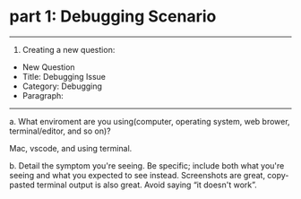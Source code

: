 # part 1: Debugging Scenario

---

1. Creating a new question:
* New Question
* Title: Debugging Issue
* Category: Debugging
* Paragraph:

---

a. What enviroment are you using(computer, operating system, web brower, terminal/editor, and so on)?

Mac, vscode, and using terminal.

b. Detail the symptom you're seeing. Be specific; include both what you're seeing and what you expected to see instead. Screenshots are great, copy-pasted terminal output is also great. Avoid saying “it doesn't work”.

